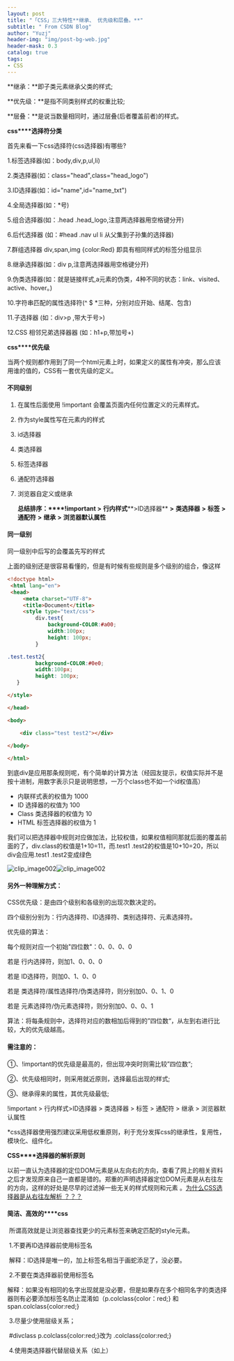 ```yaml
---
layout: post
title: "「CSS」三大特性**继承、 优先级和层叠。**"
subtitle: " From CSDN Blog"
author: "Yuzj"
header-img: "img/post-bg-web.jpg"
header-mask: 0.3
catalog: true
tags:
- CSS
---
```


**继承：**即子类元素继承父类的样式;

**优先级：**是指不同类别样式的权重比较;

**层叠：**是说当数量相同时，通过层叠(后者覆盖前者)的样式。

**css****选择符分类**

首先来看一下css选择符(css选择器)有哪些?

1.标签选择器(如：body,div,p,ul,li)

2.类选择器(如：class="head",class="head_logo")

3.ID选择器(如：id="name",id="name_txt")

4.全局选择器(如：*号)

5.组合选择器(如：.head .head_logo,注意两选择器用空格键分开)

6.后代选择器 (如：#head .nav ul li 从父集到子孙集的选择器)

7.群组选择器 div,span,img {color:Red} 即具有相同样式的标签分组显示

8.继承选择器(如：div p,注意两选择器用空格键分开)

9.伪类选择器(如：就是链接样式,a元素的伪类，4种不同的状态：link、visited、active、hover。)

10.字符串匹配的属性选择符(^ $ *三种，分别对应开始、结尾、包含)

11.子选择器 (如：div>p ,带大于号>)

12.CSS 相邻兄弟选择器器 (如：h1+p,带加号+)

**css****优先级**

当两个规则都作用到了同一个html元素上时，如果定义的属性有冲突，那么应该用谁的值的，CSS有一套优先级的定义。

#### **不同级别**

1. 在属性后面使用 !important 会覆盖页面内任何位置定义的元素样式。

2. 作为style属性写在元素内的样式

3. id选择器

4. 类选择器

5. 标签选择器

6. 通配符选择器

7. 浏览器自定义或继承

    **总结排序：****!important >** **行内样式****>ID选择器** **>** **类选择器** **>** **标签** **>** **通配符** **>** **继承** **>** **浏览器默认属性**

#### **同一级别**

同一级别中后写的会覆盖先写的样式

上面的级别还是很容易看懂的，但是有时候有些规则是多个级别的组合，像这样

```html
<!doctype html>
 <html lang="en">
 <head>
     <meta charset="UTF-8">
     <title>Document</title>
     <style type="text/css">
         div.test{
             background-COLOR:#a00;
             width:100px;
             height: 100px;
         }

.test.test2{
    	 background-COLOR:#0e0;
      	 width:100px;
 		 height: 100px;
   }

</style>

</head>

<body>

    <div class="test test2"></div>
    
</body>

</html>
```

到底div是应用那条规则呢，有个简单的计算方法（经园友提示，权值实际并不是按十进制，用数字表示只是说明思想，一万个class也不如一个id权值高）

- 内联样式表的权值为 1000
- ID 选择器的权值为 100
- Class 类选择器的权值为 10
- HTML 标签选择器的权值为 1

 我们可以把选择器中规则对应做加法，比较权值，如果权值相同那就后面的覆盖前面的了，div.class的权值是1+10=11，而.test1 .test2的权值是10+10=20，所以div会应用.test1 .test2变成绿色

![clip_image002](https://pg12138.oss-cn-beijing.aliyuncs.com/img/in-post/clip_image002.png)![clip_image002](https://pg12138.oss-cn-beijing.aliyuncs.com/1_120816005841_3.jpg?Expires=1573368340&OSSAccessKeyId=TMP.hfxbAPugHbYrw7V8RTSk9SxSVJxmfKUYD7mdetre5kHN1e2EZfgGsrNCCS2ByXT7Xu5Gopb3GxmCscsqnqrSJymw47EaBffFPShwpK7HJkuwCpgeM1dAgbajixNmAs.tmp&Signature=pJxYzo1Tpus1crJiOZw%2BDvE127g%3D)

#### **另外一种理解方式：**

CSS优先级：是由四个级别和各级别的出现次数决定的。

四个级别分别为：行内选择符、ID选择符、类别选择符、元素选择符。

优先级的算法：

每个规则对应一个初始"四位数"：0、0、0、0

若是 行内选择符，则加1、0、0、0

若是 ID选择符，则加0、1、0、0

若是 类选择符/属性选择符/伪类选择符，则分别加0、0、1、0

若是 元素选择符/伪元素选择符，则分别加0、0、0、1

算法：将每条规则中，选择符对应的数相加后得到的”四位数“，从左到右进行比较，大的优先级越高。

#### **需注意的：**

①、!important的优先级是最高的，但出现冲突时则需比较”四位数“;

②、优先级相同时，则采用就近原则，选择最后出现的样式;

③、继承得来的属性，其优先级最低;

!important > 行内样式>ID选择器 > 类选择器 > 标签 > 通配符 > 继承 > 浏览器默认属性

*css选择器使用强烈建议采用低权重原则，利于充分发挥css的继承性，复用性，模块化、组件化。

**CSS****选择器的解析原则**

​         以前一直认为选择器的定位DOM元素是从左向右的方向，查看了网上的相关资料之后才发现原来自己一直都是错的。郑重的声明选择器定位DOM元素是从右往左的方向，这样的好处是尽早的过滤掉一些无关的样式规则和元素 。[为什么CSS选择器是从右往左解析 ？？？](http://blog.csdn.net/jinboker/article/details/52126021)

#### **简洁、高效的****css**

​        所谓高效就是让浏览器查找更少的元素标签来确定匹配的style元素。

​      1.不要再ID选择器前使用标签名

​        解释：ID选择是唯一的，加上标签名相当于画蛇添足了，没必要。

​      2.不要在类选择器前使用标签名

​      解释：如果没有相同的名字出现就是没必要，但是如果存在多个相同名字的类选择器则有必要添加标签名防止混淆如（p.colclass{color：red;} 和 span.colclass{color:red;}

​      3.尽量少使用层级关系；

​         \#divclass p.colclass{color:red;}改为  .colclass{color:red;}

​      4.使用类选择器代替层级关系（如上） 